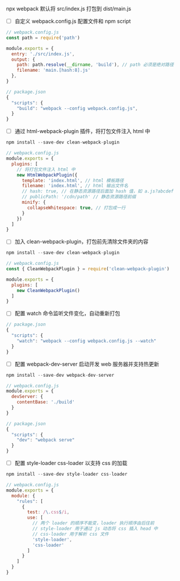 npx webpack 默认将 src/index.js 打包到 dist/main.js

- [ ] 自定义 webpack.config.js 配置文件和 npm script
```js
// webpack.config.js
const path = require('path')

module.exports = {
  entry: './src/index.js',
  output: {
    path: path.resolve(__dirname, 'build'), // path 必须是绝对路径
    filename: 'main.[hash:8].js'
  },
}

// package.json
{
  "scripts": {
    "build": "webpack --config webpack.config.js",
  }
}
```
- [ ] 通过 html-webpack-plugin 插件，将打包文件注入 html 中
```js
npm install --save-dev clean-webpack-plugin

// webpack.config.js
module.exports = {
  plugins: [
    // 将打包文件注入 html 中
    new HtmlWebpackPlugin({
      template: 'index.html', // html 模板路径
      filename: 'index.html', // html 输出文件名
      // hash: true, // 在静态资源路径后面加 hash 值，如 a.js?abcdef
      // publicPath: '/cdn/path' // 静态资源路径前缀
      minify: {
        collapseWhitespace: true, // 打包成一行
      }
    })
  ]
}
```
- [ ] 加入 clean-webpack-plugin，打包前先清除文件夹的内容
```js
npm install --save-dev clean-webpack-plugin

// webpack.config.js
const { CleanWebpackPlugin } = require('clean-webpack-plugin')

module.exports = {
  plugins: [
    new CleanWebpackPlugin()
  ]
}
```
- [ ] 配置 watch 命令监听文件变化，自动重新打包
```js
// package.json
{
  "scripts": {
    "watch": "webpack --config webpack.config.js --watch"
  }
}
```
- [ ] 配置 webpack-dev-server 启动开发 web 服务器并支持热更新
```js
npm install --save-dev webpack-dev-server

// webpack.config.js
module.exports = {
  devServer: {
    contentBase: './build'
  }
}

// package.json
{
  "scripts": {
    "dev": "webpack serve"
  }
}
```

- [ ] 配置 style-loader css-loader 以支持 css 的加载
```js
npm install --save-dev style-loader css-loader

// webpack.config.js
module.exports = {
  module: {
    "rules": [
      {
        test: /\.css$/i,
        use: [
          // 两个 loader 的顺序不能变，loader 执行顺序由后往前
          // style-loader 用于通过 js 动态将 css 插入 head 中
          // css-loader 用于解析 css 文件
          'style-loader',
          'css-loader'
        ]
      }
    ]
  }
}
```